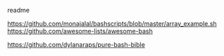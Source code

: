 readme


https://github.com/monajalal/bashscripts/blob/master/array_example.sh
https://github.com/awesome-lists/awesome-bash

https://github.com/dylanaraps/pure-bash-bible



